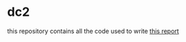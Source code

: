 # dc2

this repository contains all the code used to write [this report](https://drive.google.com/file/d/18bWxoOkqlygD7HrhR7eUtVFtPAlmtrAJ/view?usp=sharing)

